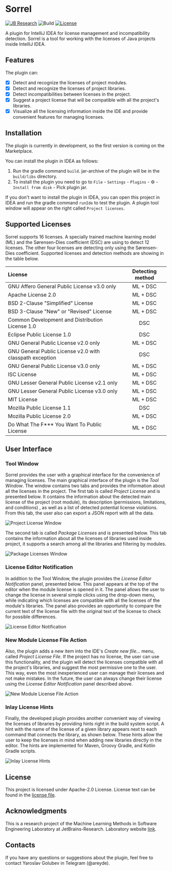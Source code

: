 # Sorrel

[![JB Research](https://jb.gg/badges/research-flat-square.svg)](https://research.jetbrains.org/)
![Build](https://github.com/JetBrains-Research/sorrel/workflows/Build/badge.svg)
[![License](https://img.shields.io/badge/License-Apache%202.0-blue.svg)](https://github.com/JetBrains-Research/sorrel/blob/main/LICENSE)

<!-- Plugin description -->
A plugin for IntelliJ IDEA for license management and incompatibility detection. Sorrel is a tool for working with the
licenses of Java projects inside IntelliJ IDEA.

## Features

The plugin can:

- [x] Detect and recognize the licenses of project modules.
- [x] Detect and recognize the licenses of project libraries.
- [x] Detect incompatibilities between licenses in the project.
- [x] Suggest a project license that will be compatible with all the project's libraries.
- [x] Visualize all the licensing information inside the IDE and provide convenient features for managing licenses.

<!-- Plugin description end -->

## Installation

The plugin is currently in development, so the first version is coming on the Marketplace.

You can install the plugin in IDEA as follows:

1. Run the gradle command `build`. jar-archive of the plugin will be in the `build/libs` directory.
2. To install the plugin you need to go to `File` - `Settings` - `Plugins` - ⚙️ - `Install from disk` - Pick plugin jar.

If you don't want to install the plugin in IDEA, you can open this project in IDEA and run the gradle command `runIde`
to test the plugin. A plugin tool window will appear on the right called `Project licenses`.

## Supported Licenses

Sorrel supports 16 licenses. A specially trained machine learning model (ML) and the Sørensen-Dies coefficient (DSC)
are using to detect 12 licenses. The other four licenses are detecting only using the Sørensen-Dies coefficient.
Supported licenses and detection methods are showing in the table below.

| License                                                  | Detecting method |
| :------------------------------------------------------- | :--------------: |
| GNU Affero General Public License v3.0 only              | ML + DSC         |
| Apache License 2.0                                       | ML + DSC         |
| BSD 2-Clause "Simplified" License                        | ML + DSC         |
| BSD 3-Clause "New" or "Revised" License                  | ML + DSC         |
| Common Development and Distribution License 1.0          | DSC              |
| Eclipse Public License 1.0                               | DSC              |
| GNU General Public License v2.0 only                     | ML + DSC         |
| GNU General Public License v2.0 with classpath exception | DSC              |
| GNU General Public License v3.0 only                     | ML + DSC         |
| ISC License                                              | ML + DSC         |
| GNU Lesser General Public License v2.1 only              | ML + DSC         |
| GNU Lesser General Public License v3.0 only              | ML + DSC         |
| MIT License                                              | ML + DSC         |
| Mozilla Public License 1.1                               | DSC              |
| Mozilla Public License 2.0                               | ML + DSC         |
| Do What The F*** You Want To Public License              | ML + DSC         |

## User Interface

### Tool Window

Sorrel provides the user with a graphical interface for the convenience of managing licenses. The main graphical
interface of the plugin is the *Tool Window*. The window contains two tabs and provides the information about all the
licenses in the project. The first tab is called *Project License* and is presented below. It contains the information
about the detected main license of the project (root module), its description (permissions, limitations, and conditions)
, as well as a list of detected potential license violations. From this tab, the user also can export a JSON report with
all the data.

![Project License Window](https://github.com/JetBrains-Research/sorrel/raw/main/docs/pictures/ProjectLicenseWindow.png)

The second tab is called *Package Licenses* and is presented below. This tab contains the information about all the
licenses of libraries used inside project, it supports a search among all the libraries and filtering by modules.

![Package Licenses Window](https://github.com/JetBrains-Research/sorrel/raw/main/docs/pictures/PackageLicensesWindow.png)

### License Editor Notification

In addition to the Tool Window, the plugin provides the *License Editor Notification* panel, presented below. This panel
appears at the top of the editor when the module license is opened in it. The panel allows the user to change the
license in several simple clicks using the drop-down menu, while indicating which licenses are compatible with all the
licenses of the module's libraries. The panel also provides an opportunity to compare the current text of the license
file with the original text of the license to check for possible differences.

![License Editor Notification](https://github.com/JetBrains-Research/sorrel/raw/main/docs/pictures/LicenseEditorNotification.png)

### New Module License File Action

Also, the plugin adds a new item into the IDE's *Create new file...* menu, called *Project License File*. If the project
has no license, the user can use this functionality, and the plugin will detect the licenses compatible with all the
project's libraries, and suggest the most permissive one to the user. This way, even the most inexperienced user can
manage their licenses and not make mistakes. In the future, the user can always change their license using the *License
Editor Notification* panel described above.

![New Module License File Action](https://github.com/JetBrains-Research/sorrel/raw/main/docs/pictures/NewModuleLicenseFileAction.png)

### Inlay License Hints

Finally, the developed plugin provides another convenient way of viewing the licenses of libraries by providing hints
right in the build system script. A hint with the name of the license of a given library appears next to each command
that connects the library, as shown below. These hints allow the user to keep the licenses in mind when adding new
libraries directly in the editor. The hints are implemented for Maven, Groovy Gradle, and Kotlin Gradle scripts.

![Inlay License Hints](https://github.com/JetBrains-Research/sorrel/raw/main/docs/gif/InlayLicenseHints.gif)

## License

This project is licensed under Apache-2.0 License. License text can be found in
the [license file](https://github.com/JetBrains-Research/sorrel/blob/main/LICENSE).

## Acknowledgments

This is a research project of the Machine Learning Methods in Software Engineering Laboratory at JetBrains-Research.
Laboratory website [link](https://research.jetbrains.org/groups/ml_methods/).

## Contacts

If you have any questions or suggestions about the plugin, feel free to contact Yaroslav Golubev in Telegram (@areyde).

